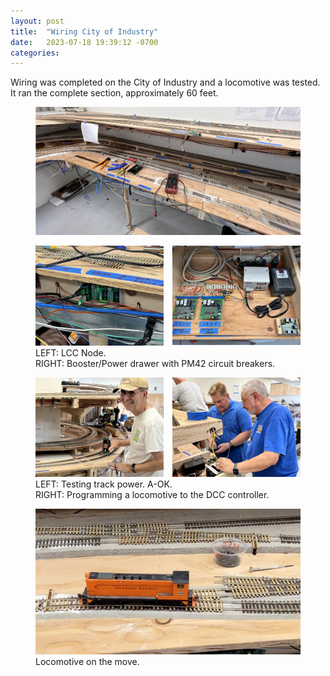 ```yaml
---
layout: post
title:  "Wiring City of Industry"
date:   2023-07-18 19:39:12 -0700
categories:
---
```

Wiring was completed on the City of Industry and a locomotive was tested. It ran the complete section, approximately 60 feet.

<figure>
  <div class="red-border">
    <a href="/assets/images/posts/2023-07-18/01.jpg">
      <img src="/assets/images/posts/2023-07-18/01.jpg" alt="Working on the railroad">
    </a>
  </div>
</figure>

<figure>
  <div style="display:flex">
    <div style="flex: 1.2864; margin: 0 0.5em 0 0" class="red-border">
      <a href="/assets/images/posts/2023-07-18/02.jpg">
        <img src="/assets/images/posts/2023-07-18/02.jpg" alt="Working on the railroad">
      </a>
      </div>
    <div style="flex: 1.2883; margin: 0 0 0 0.5em" class="red-border">
      <a href="/assets/images/posts/2023-07-18/03.jpg">
        <img src="/assets/images/posts/2023-07-18/03.jpg" alt="Working on the railroad">
      </a>
    </div>
  </div>
  <figcaption>
    LEFT: LCC Node.
    <br>
    RIGHT: Booster/Power drawer with PM42 circuit breakers.
  </figcaption>
</figure>

<figure>
  <div style="display:flex">
    <div style="flex: 1.2864; margin: 0 0.5em 0 0" class="red-border">
      <a href="/assets/images/posts/2023-07-18/04.jpg">
        <img src="/assets/images/posts/2023-07-18/04.jpg" alt="Working on the railroad">
      </a>
      </div>
    <div style="flex: 1.2871; margin: 0 0 0 0.5em" class="red-border">
      <a href="/assets/images/posts/2023-07-18/05.jpg">
        <img src="/assets/images/posts/2023-07-18/05.jpg" alt="Working on the railroad">
      </a>
    </div>
  </div>
  <figcaption>
    LEFT: Testing track power. A-OK.
    <br>
    RIGHT: Programming a locomotive to the DCC controller.
  </figcaption>
</figure>

<figure>
  <div class="red-border">
    <a href="/assets/images/posts/2023-07-18/06.jpg">
      <img src="/assets/images/posts/2023-07-18/06.jpg" alt="Working on the railroad">
    </a>
  </div>
  <figcaption>
    Locomotive on the move.
  </figcaption>
</figure>
